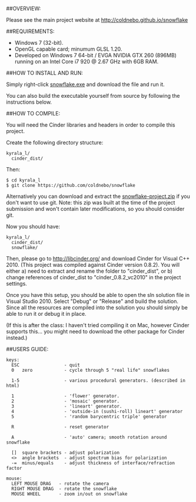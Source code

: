 
##OVERVIEW:

Please see the main project website at http://coldnebo.github.io/snowflake

##REQUIREMENTS:

* Windows 7 (32-bit).
* OpenGL capable card; minumum GLSL 1.20.  
* Developed on Windows 7 64-bit / EVGA NVIDIA GTX 260 (896MB) running 
on an Intel Core i7 920 @ 2.67 GHz with 6GB RAM.

##HOW TO INSTALL AND RUN:

Simply right-click [snowflake.exe](http://coldnebo.github.io/snowflake/snowflake.exe) and 
download the file and run it.

You can also build the executable yourself from source by following the instructions below.

##HOW TO COMPILE:

You will need the Cinder libraries and headers in order to compile this
project.  

Create the following directory structure:

    kyrala_l/
      cinder_dist/
      
Then:

    $ cd kyrala_l
    $ git clone https://github.com/coldnebo/snowflake

Alternatively you can download and extract the [snowflake-project.zip](http://coldnebo.github.io/snowflake/snowflake-project.zip) if you don't want to use git.  Note: this zip was built at the time of the project submission and won't contain later modifications, so you should consider git.

Now you should have:

    kyrala_l/
      cinder_dist/
      snowflake/

Then, please go to http://libcinder.org/
and download Cinder for Visual C++ 2010.  (This project was compiled against
Cinder version 0.8.2).  You will either a) need to extract and rename the 
folder to "cinder_dist", or b) change references of cinder_dist to "cinder_0.8.2_vc2010"
in the project settings.

Once you have this setup, you should be able to open the sln solution file in 
Visual Studio 2010.  Select "Debug" or "Release" and build the solution.  Since
all the resources are compiled into the solution you should simply be able to 
run it or debug it in place.

(If this is after the class: I haven't tried compiling it on Mac, however 
Cinder supports this... you might need to download the other package for Cinder instead.)


##USERS GUIDE:

    keys:
      ESC                 - quit
      0   zero            - cycle through 5 "real life" snowflakes
      
      1-5                 - various procedural generators. (described in html)
      
      1                   - 'flower' generator.
      2                   - 'mosaic' generator.
      3                   - 'lineart' generator.
      4                   - 'outside-in (sushi-roll) lineart' generator
      5                   - 'random barycentric triple' generator
      
      R                   - reset generator
      
      A                   - 'auto' camera; smooth rotation around snowflake
      
      []  square brackets - adjust polarization
      <>  angle brackets  - adjust spectrum bias for polarization
      -=  minus/equals    - adjust thickness of interface/refraction factor

    mouse:
      LEFT MOUSE DRAG   - rotate the camera
      RIGHT MOUSE DRAG  - rotate the snowflake
      MOUSE WHEEL       - zoom in/out on snowflake






